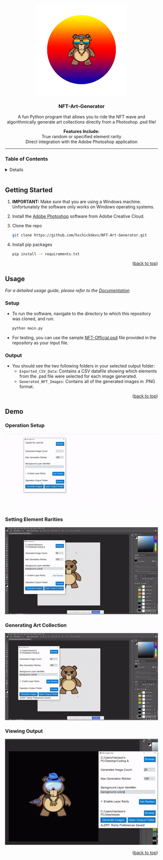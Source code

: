 <div id="top"></div>

<!-- PROJECT LOGO -->
<div align="center">
  <img src="resources/software_logo.png" alt="Logo" width="300">
  <h3 align="center"><strong>NFT-Art-Generator</strong></h3>
  <p align="center">
    A fun Python program that allows you to ride the NFT wave and algorithmically generate art collections directly from a Photoshop .psd file!
    <br>
  </p>
  <p align="center">
    <strong>Features Include:</strong><br>
    True random or specified element rarity<br>
    Direct integration with the Adobe Photoshop application
  </p>
</div>

___

<!-- TABLE OF CONTENTS -->
### Table of Contents
<details>
  <ol>
    <li><a href="#getting-started">Getting Started</a></li>
    <li><a href="#usage">Usage</a></li>
    <li><a href="#demo">Demo</a></li>
  </ol>
</details>
<br>


<!-- GETTING STARTED -->
<div id="getting-started"></div>

## Getting Started

1. **IMPORTANT:** Make sure that you are using a Windows machine. Unfortunately the software only works on Windows operating systems.

2. Install the [Adobe Photoshop](https://www.adobe.com/products/photoshop.html?promoid=RL89NFBP&mv=other) software from Adobe Creative Cloud.

3. Clone the repo
   ```sh
   git clone https://github.com/hschickdevs/NFT-Art-Generator.git
   ```
4. Install pip packages
   ```sh
   pip install -r requirements.txt
   ```

<p align="right">(<a href="#top">back to top</a>)</p>


<!-- USAGE EXAMPLES -->
<div id="usage"></div>

## Usage

_For a detailed usage guide, please refer to the [Documentation](https://github.com/hschickdevs/NFT-Art-Generator/blob/main/resources/NFT%20Art%20Generator%20-%20Usage%20Guide.pdf)_

### Setup

- To run the software, navigate to the directory to which this repository was cloned, and run:
   ```sh
   python main.py
   ```
- For testing, you can use the sample [NFT-Official.psd](https://github.com/hschickdevs/NFT-Art-Generator/blob/main//resources/NFT-Official.psd) file provided in the repository as your input file.

### Output

- You should see the two following folders in your selected output folder:
  - `Exported_CSV_Data`: Contains a CSV datafile showing which elements from the .psd file were selected for each image generated.
  - `Generated_NFT_Images`: Contains all of the generated images in .PNG format.

<p align="right">(<a href="#top">back to top</a>)</p>


<!-- DEMO -->
<div id="demo"></div>

## Demo

### Operation Setup
![software_demo_setup.gif](resources/software_demo_setup.gif)

### Setting Element Rarities
![software_demo_rarities.gif](resources/software_demo_rarities.gif)

### Generating Art Collection
![software_demo_operation.gif](resources/software_demo_operation.gif)

### Viewing Output
![software_demo_result.gif](resources/software_demo_result.gif)

<p align="right">(<a href="#top">back to top</a>)</p>

